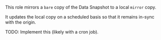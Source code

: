 This role mirrors a `bare` copy of the Data Snapshot to a local `mirror` copy.

It updates the local copy on a scheduled basis so that it remains in-sync with the origin.

TODO: Implement this (likely with a cron job).
